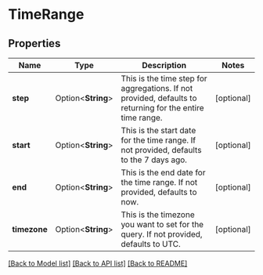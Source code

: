 # TimeRange

## Properties

Name | Type | Description | Notes
------------ | ------------- | ------------- | -------------
**step** | Option<**String**> | This is the time step for aggregations.  If not provided, defaults to returning for the entire time range. | [optional]
**start** | Option<**String**> | This is the start date for the time range.  If not provided, defaults to the 7 days ago. | [optional]
**end** | Option<**String**> | This is the end date for the time range.  If not provided, defaults to now. | [optional]
**timezone** | Option<**String**> | This is the timezone you want to set for the query.  If not provided, defaults to UTC. | [optional]

[[Back to Model list]](../README.md#documentation-for-models) [[Back to API list]](../README.md#documentation-for-api-endpoints) [[Back to README]](../README.md)


